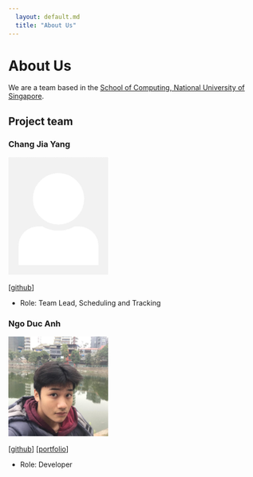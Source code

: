 ```yaml
---
  layout: default.md
  title: "About Us"
---
```


# About Us

We are a team based in the [School of Computing, National University of Singapore](http://www.comp.nus.edu.sg).

## Project team

### Chang Jia Yang

<img src="images/changjy81.png" width="200px">

[[github](https://github.com/changjy81)]

* Role: Team Lead, Scheduling and Tracking

### Ngo Duc Anh

<img src="images/nikingoda.png" width="200px">

[[github](https://github.com/nikingoda)]
[[portfolio](team/nikingoda.md)]

* Role: Developer